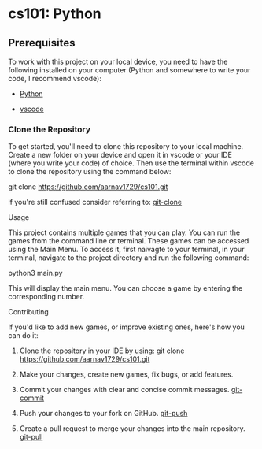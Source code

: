 # cs101: Python

## Prerequisites

To work with this project on your local device, you need to have the following installed on your computer (Python and somewhere to write your code, I recommend vscode):

- [Python](https://www.python.org/downloads/)

- [vscode](https://code.visualstudio.com/download)


### Clone the Repository

To get started, you'll need to clone this repository to your local machine. Create a new folder on your device and open it in vscode or your IDE (where you write your code) of choice. Then use the terminal within vscode to clone the repository using the command below: 

git clone https://github.com/aarnav1729/cs101.git

if you're still confused consider referring to: [git-clone](https://github.com/git-guides/git-clone)


Usage

This project contains multiple games that you can play. You can run the games from the command line or terminal. These games can be accessed using the Main Menu. To access it, first naivagte to your terminal, in your terminal, navigate to the project directory and run the following command:

python3 main.py

This will display the main menu. You can choose a game by entering the corresponding number.


Contributing

If you'd like to add new games, or improve existing ones, here's how you can do it:

1. Clone the repository in your IDE by using: git clone https://github.com/aarnav1729/cs101.git

2. Make your changes, create new games, fix bugs, or add features.

3. Commit your changes with clear and concise commit messages. [git-commit](https://github.com/git-guides/git-commit)

4. Push your changes to your fork on GitHub. [git-push](https://github.com/git-guides/git-push)

5. Create a pull request to merge your changes into the main repository. [git-pull](https://github.com/git-guides/git-pull)
